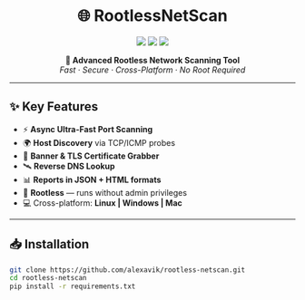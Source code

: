 <h1 align="center">🌐 RootlessNetScan</h1>

<p align="center">
  <img src="https://img.shields.io/badge/Platform-Linux%20%7C%20Windows%20%7C%20Mac-blue?style=for-the-badge">
  <img src="https://img.shields.io/badge/Python-3.9+-yellow?style=for-the-badge&logo=python&logoColor=white">
  <img src="https://img.shields.io/badge/Status-Active-success?style=for-the-badge">
</p>

<p align="center">
  <b>🚀 Advanced Rootless Network Scanning Tool</b><br>
  <i>Fast · Secure · Cross-Platform · No Root Required</i>
</p>

---

## ✨ Key Features

- ⚡ **Async Ultra-Fast Port Scanning**
- 🌍 **Host Discovery** via TCP/ICMP probes
- 🔑 **Banner & TLS Certificate Grabber**
- 🛰 **Reverse DNS Lookup**
- 📊 **Reports in JSON + HTML formats**
- 🚫 **Rootless** — runs without admin privileges
- 💻 Cross-platform: **Linux | Windows | Mac**

---

## 📥 Installation

```bash
git clone https://github.com/alexavik/rootless-netscan.git
cd rootless-netscan
pip install -r requirements.txt
